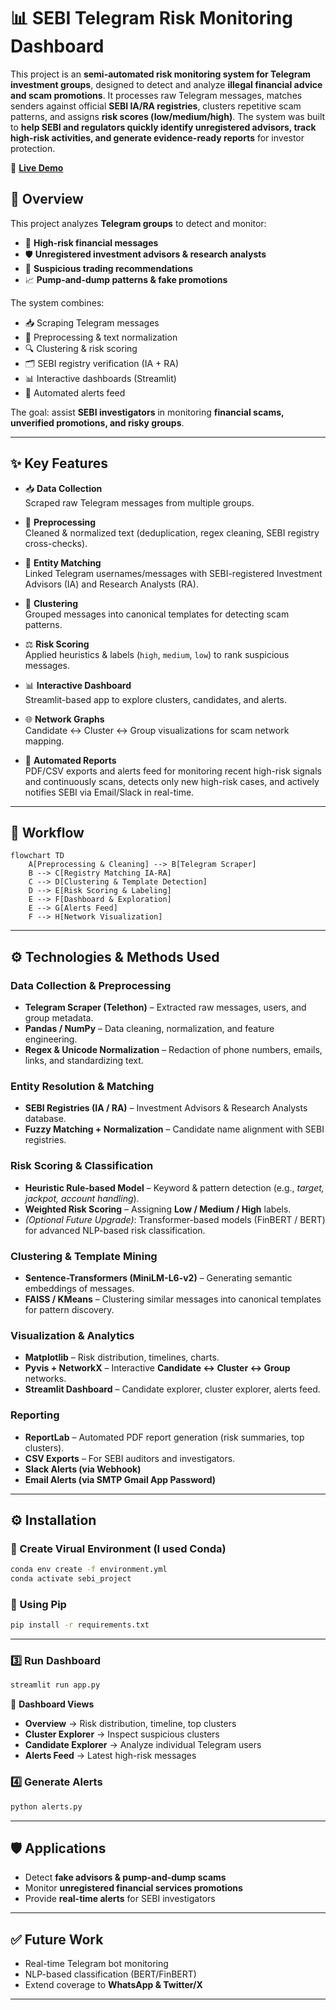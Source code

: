 # 📊 SEBI Telegram Risk Monitoring Dashboard
This project is an **semi-automated risk monitoring system for Telegram investment groups**, designed to detect and analyze **illegal financial advice and scam promotions**. It processes raw Telegram messages, matches senders against official **SEBI IA/RA registries**, clusters repetitive scam patterns, and assigns **risk scores (low/medium/high)**. The system was built to **help SEBI and regulators quickly identify unregistered advisors, track high-risk activities, and generate evidence-ready reports** for investor protection.

🚀 **[Live Demo](https://sebifrauddetection.streamlit.app/)**  

## 🌟 Overview
This project analyzes **Telegram groups** to detect and monitor:
- 🚨 **High-risk financial messages**
- 🛡️ **Unregistered investment advisors & research analysts**
- 📑 **Suspicious trading recommendations**
- 📈 **Pump-and-dump patterns & fake promotions**

The system combines:
- 📥 Scraping Telegram messages  
- 🧹 Preprocessing & text normalization  
- 🔍 Clustering & risk scoring  
- 🗂️ SEBI registry verification (IA + RA)  
- 📊 Interactive dashboards (Streamlit)  
- 🚨 Automated alerts feed  

The goal: assist **SEBI investigators** in monitoring **financial scams, unverified promotions, and risky groups**.

---
## ✨ Key Features

- 📥 **Data Collection**  
  Scraped raw Telegram messages from multiple groups.

- 🧹 **Preprocessing**  
  Cleaned & normalized text (deduplication, regex cleaning, SEBI registry cross-checks).

- 🔗 **Entity Matching**  
  Linked Telegram usernames/messages with SEBI-registered Investment Advisors (IA) and Research Analysts (RA).

- 🧩 **Clustering**  
  Grouped messages into canonical templates for detecting scam patterns.

- ⚖️ **Risk Scoring**  
  Applied heuristics & labels (`high`, `medium`, `low`) to rank suspicious messages.

- 📊 **Interactive Dashboard**  
  Streamlit-based app to explore clusters, candidates, and alerts.

- 🌐 **Network Graphs**  
  Candidate ↔ Cluster ↔ Group visualizations for scam network mapping.

- 📑 **Automated Reports**  
  PDF/CSV exports and alerts feed for monitoring recent high-risk signals and continuously scans, detects only new high-risk cases, and actively notifies SEBI via Email/Slack in real-time.
---

## 🔄 Workflow

```mermaid
flowchart TD
    A[Preprocessing & Cleaning] --> B[Telegram Scraper]
    B --> C[Registry Matching IA-RA]
    C --> D[Clustering & Template Detection]
    D --> E[Risk Scoring & Labeling]
    E --> F[Dashboard & Exploration]
    E --> G[Alerts Feed]
    F --> H[Network Visualization]

````
---
## ⚙️ Technologies & Methods Used  

### **Data Collection & Preprocessing**  
- **Telegram Scraper (Telethon)** – Extracted raw messages, users, and group metadata.  
- **Pandas / NumPy** – Data cleaning, normalization, and feature engineering.  
- **Regex & Unicode Normalization** – Redaction of phone numbers, emails, links, and standardizing text.  

### **Entity Resolution & Matching**  
- **SEBI Registries (IA / RA)** – Investment Advisors & Research Analysts database.  
- **Fuzzy Matching + Normalization** – Candidate name alignment with SEBI registries.  

### **Risk Scoring & Classification**  
- **Heuristic Rule-based Model** – Keyword & pattern detection (e.g., *target, jackpot, account handling*).  
- **Weighted Risk Scoring** – Assigning **Low / Medium / High** labels.  
- *(Optional Future Upgrade)*: Transformer-based models (FinBERT / BERT) for advanced NLP-based risk classification.  

### **Clustering & Template Mining**  
- **Sentence-Transformers (MiniLM-L6-v2)** – Generating semantic embeddings of messages.  
- **FAISS / KMeans** – Clustering similar messages into canonical templates for pattern discovery.  

### **Visualization & Analytics**  
- **Matplotlib** – Risk distribution, timelines, charts.  
- **Pyvis + NetworkX** – Interactive **Candidate ↔ Cluster ↔ Group** networks.  
- **Streamlit Dashboard** – Candidate explorer, cluster explorer, alerts feed.  

### **Reporting**  
- **ReportLab** – Automated PDF report generation (risk summaries, top clusters).  
- **CSV Exports** – For SEBI auditors and investigators.
- **Slack Alerts (via Webhook)**
- **Email Alerts (via SMTP Gmail App Password)**

---
## ⚙️ Installation

### 🔹 Create Virual Environment (I used Conda)
```bash
conda env create -f environment.yml
conda activate sebi_project
````

### 🔹 Using Pip

```bash
pip install -r requirements.txt
```

---


### 3️⃣ Run Dashboard

```bash
streamlit run app.py
```

🔎 **Dashboard Views**

* **Overview** → Risk distribution, timeline, top clusters
* **Cluster Explorer** → Inspect suspicious clusters
* **Candidate Explorer** → Analyze individual Telegram users
* **Alerts Feed** → Latest high-risk messages

### 4️⃣ Generate Alerts

```bash
python alerts.py
```

---


## 🛡️ Applications

* Detect **fake advisors & pump-and-dump scams**
* Monitor **unregistered financial services promotions**
* Provide **real-time alerts** for SEBI investigators

---

## ✅ Future Work

* Real-time Telegram bot monitoring
* NLP-based classification (BERT/FinBERT)
* Extend coverage to **WhatsApp & Twitter/X**

---
